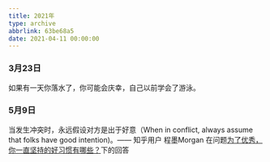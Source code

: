 ```yaml
---
title: 2021年
type: archive
abbrlink: 63be68a5
date: 2021-04-11 00:00:00
---
```


### 3月23日

如果有一天你落水了，你可能会庆幸，自己以前学会了游泳。

### 5月9日

当发生冲突时，永远假设对方是出于好意（When in conflict, always assume that folks have good intention)。—— 知乎用户 程墨Morgan 
在问题[为了优秀，你一直坚持的好习惯有哪些？](https://www.zhihu.com/question/452488029/answer/1876388797)下的回答
